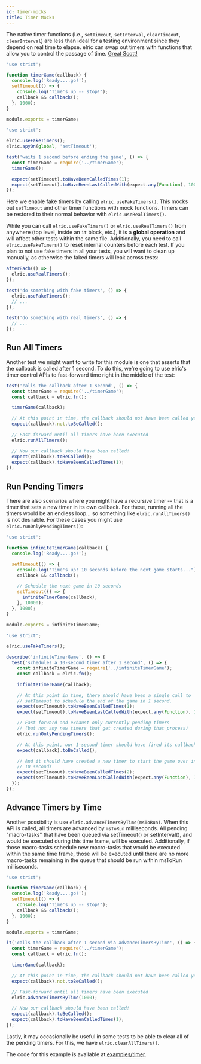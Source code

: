 ```yaml
---
id: timer-mocks
title: Timer Mocks
---
```


The native timer functions (i.e., `setTimeout`, `setInterval`, `clearTimeout`, `clearInterval`) are less than ideal for a testing environment since they depend on real time to elapse. elric can swap out timers with functions that allow you to control the passage of time. [Great Scott!](https://www.youtube.com/watch?v=QZoJ2Pt27BY)

```javascript title="timerGame.js"
'use strict';

function timerGame(callback) {
  console.log('Ready....go!');
  setTimeout(() => {
    console.log("Time's up -- stop!");
    callback && callback();
  }, 1000);
}

module.exports = timerGame;
```

```javascript title="__tests__/timerGame-test.js"
'use strict';

elric.useFakeTimers();
elric.spyOn(global, 'setTimeout');

test('waits 1 second before ending the game', () => {
  const timerGame = require('../timerGame');
  timerGame();

  expect(setTimeout).toHaveBeenCalledTimes(1);
  expect(setTimeout).toHaveBeenLastCalledWith(expect.any(Function), 1000);
});
```

Here we enable fake timers by calling `elric.useFakeTimers()`. This mocks out `setTimeout` and other timer functions with mock functions. Timers can be restored to their normal behavior with `elric.useRealTimers()`.

While you can call `elric.useFakeTimers()` or `elric.useRealTimers()` from anywhere (top level, inside an `it` block, etc.), it is a **global operation** and will affect other tests within the same file. Additionally, you need to call `elric.useFakeTimers()` to reset internal counters before each test. If you plan to not use fake timers in all your tests, you will want to clean up manually, as otherwise the faked timers will leak across tests:

```javascript
afterEach(() => {
  elric.useRealTimers();
});

test('do something with fake timers', () => {
  elric.useFakeTimers();
  // ...
});

test('do something with real timers', () => {
  // ...
});
```

## Run All Timers

Another test we might want to write for this module is one that asserts that the callback is called after 1 second. To do this, we're going to use elric's timer control APIs to fast-forward time right in the middle of the test:

```javascript
test('calls the callback after 1 second', () => {
  const timerGame = require('../timerGame');
  const callback = elric.fn();

  timerGame(callback);

  // At this point in time, the callback should not have been called yet
  expect(callback).not.toBeCalled();

  // Fast-forward until all timers have been executed
  elric.runAllTimers();

  // Now our callback should have been called!
  expect(callback).toBeCalled();
  expect(callback).toHaveBeenCalledTimes(1);
});
```

## Run Pending Timers

There are also scenarios where you might have a recursive timer -- that is a timer that sets a new timer in its own callback. For these, running all the timers would be an endless loop… so something like `elric.runAllTimers()` is not desirable. For these cases you might use `elric.runOnlyPendingTimers()`:

```javascript title="infiniteTimerGame.js"
'use strict';

function infiniteTimerGame(callback) {
  console.log('Ready....go!');

  setTimeout(() => {
    console.log("Time's up! 10 seconds before the next game starts...");
    callback && callback();

    // Schedule the next game in 10 seconds
    setTimeout(() => {
      infiniteTimerGame(callback);
    }, 10000);
  }, 1000);
}

module.exports = infiniteTimerGame;
```

```javascript title="__tests__/infiniteTimerGame-test.js"
'use strict';

elric.useFakeTimers();

describe('infiniteTimerGame', () => {
  test('schedules a 10-second timer after 1 second', () => {
    const infiniteTimerGame = require('../infiniteTimerGame');
    const callback = elric.fn();

    infiniteTimerGame(callback);

    // At this point in time, there should have been a single call to
    // setTimeout to schedule the end of the game in 1 second.
    expect(setTimeout).toHaveBeenCalledTimes(1);
    expect(setTimeout).toHaveBeenLastCalledWith(expect.any(Function), 1000);

    // Fast forward and exhaust only currently pending timers
    // (but not any new timers that get created during that process)
    elric.runOnlyPendingTimers();

    // At this point, our 1-second timer should have fired its callback
    expect(callback).toBeCalled();

    // And it should have created a new timer to start the game over in
    // 10 seconds
    expect(setTimeout).toHaveBeenCalledTimes(2);
    expect(setTimeout).toHaveBeenLastCalledWith(expect.any(Function), 10000);
  });
});
```

## Advance Timers by Time

Another possibility is use `elric.advanceTimersByTime(msToRun)`. When this API is called, all timers are advanced by `msToRun` milliseconds. All pending "macro-tasks" that have been queued via setTimeout() or setInterval(), and would be executed during this time frame, will be executed. Additionally, if those macro-tasks schedule new macro-tasks that would be executed within the same time frame, those will be executed until there are no more macro-tasks remaining in the queue that should be run within msToRun milliseconds.

```javascript title="timerGame.js"
'use strict';

function timerGame(callback) {
  console.log('Ready....go!');
  setTimeout(() => {
    console.log("Time's up -- stop!");
    callback && callback();
  }, 1000);
}

module.exports = timerGame;
```

```javascript
it('calls the callback after 1 second via advanceTimersByTime', () => {
  const timerGame = require('../timerGame');
  const callback = elric.fn();

  timerGame(callback);

  // At this point in time, the callback should not have been called yet
  expect(callback).not.toBeCalled();

  // Fast-forward until all timers have been executed
  elric.advanceTimersByTime(1000);

  // Now our callback should have been called!
  expect(callback).toBeCalled();
  expect(callback).toHaveBeenCalledTimes(1);
});
```

Lastly, it may occasionally be useful in some tests to be able to clear all of the pending timers. For this, we have `elric.clearAllTimers()`.

The code for this example is available at [examples/timer](https://github.com/facebook/elric/tree/main/examples/timer).

